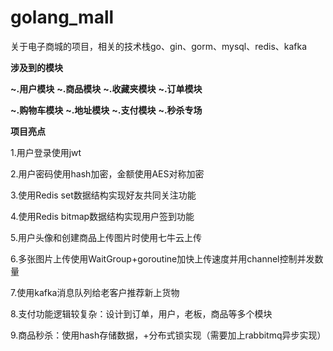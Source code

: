 # golang_mall
关于电子商城的项目，相关的技术栈go、gin、gorm、mysql、redis、kafka

**涉及到的模块**

**~.用户模块**
**~.商品模块**
**~.收藏夹模块**
**~.订单模块**

**~.购物车模块**
**~.地址模块**
**~.支付模块**
**~.秒杀专场**

**项目亮点**

1.用户登录使用jwt

2.用户密码使用hash加密，金额使用AES对称加密

3.使用Redis set数据结构实现好友共同关注功能

4.使用Redis bitmap数据结构实现用户签到功能

5.用户头像和创建商品上传图片时使用七牛云上传

6.多张图片上传使用WaitGroup+goroutine加快上传速度并用channel控制并发数量

7.使用kafka消息队列给老客户推荐新上货物

8.支付功能逻辑较复杂：设计到订单，用户，老板，商品等多个模块

9.商品秒杀：使用hash存储数据，+分布式锁实现（需要加上rabbitmq异步实现）


